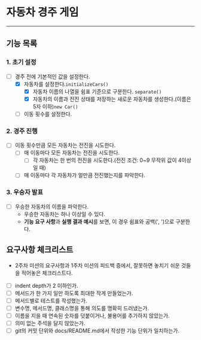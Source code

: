 # 자동차 경주 게임

---
## 기능 목록
### 1. 초기 설정
- [ ] 경주 전에 기본적인 값을 설정한다.
  - [x] 자동차를 설정한다.```initializeCars()```
    - [x] 자동차 이름의 나열을 쉼표 기준으로 구분한다. ```separate()```
    - [x] 자동차의 이름과 전진 상태를 저장하는 새로운 자동차를 생성한다.(이름은 5자 이하)```new Car()```
  - [ ] 이동 횟수를 설정한다.

### 2. 경주 진행
- [ ] 이동 횟수만큼 모든 자동차는 전진을 시도한다.
  - [ ] 매 이동마다 모든 자동차는 전진을 시도한다.
    - [ ] 각 자동차는 한 번의 전진을 시도한다.(전진 조건: 0~9 무작위 값이 4이상일 때)
  - [ ] 매 이동마다 각 자동차가 얼만큼 전진했는지를 파악한다.

### 3. 우승자 발표
- [ ] 우승한 자동차의 이름을 파악한다.
  - 우승한 자동차는 하나 이상일 수 있다.
  - **기능 요구 사항**과 **실행 결과 예시**를 보면, 이 경우 쉼표와 공백(', ')으로 구분한다.


## 요구사항 체크리스트
- 2주차 미션의 요구사항과 1주차 미션의 피드백 증에서, 잘못하면 놓치기 쉬운 것들을 적어놓은 체크리스트다.
- [ ] indent depth가 2 이하인가.
- [ ] 메서드가 한 가지 일만 하도록 최대한 작게 만들었는가.
- [ ] 메서드별로 테스트를 작성했는가.
- [ ] 변수명, 메서드명, 클래스명을 통해 의도를 명확히 드러냈는가.
- [ ] 이름을 지을 때 연속된 숫자를 덧붙이거나, 불용어를 추가하지 않았는가.
- [ ] 의미 없는 주석을 달지 않았는가.
- [ ] git의 커밋 단위와 docs/README.md에서 작성한 기능 단위가 일치하는가.